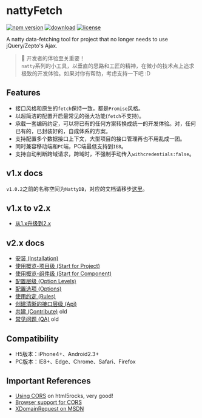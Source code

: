 # nattyFetch

[![npm version](https://img.shields.io/npm/v/natty-fetch.svg?style=flat)](https://www.npmjs.com/package/natty-fetch) [![download](https://img.shields.io/npm/dm/natty-fetch.svg?style=flat)](https://www.npmjs.com/package/natty-fetch) [![license](https://img.shields.io/badge/license-MIT-blue.svg?style=flat)](https://raw.githubusercontent.com/jias/natty-fetch/master/LICENSE)

A natty data-fetching tool for project that no longer needs to use jQuery/Zepto's Ajax.

> 🍻 开发者的体验至关重要！  
> `natty`系列的小工具，以垂直的思路和工匠的精神，在微小的技术点上追求极致的开发体验。如果对你有帮助，考虑支持一下吧 :D

## Features

* 接口风格和原生的`fetch`保持一致，都是`Promise`风格。
* 以超简洁的配置开启最常见的强大功能(`fetch`不支持)。
* 承载一套编码约定，可以将已有的任何方案转换成统一的开发体验。对，任何已有的，已封装好的，自成体系的方案。
* 支持配置多个数据接口上下文，大型项目的接口管理再也不用乱成一团。
* 同时兼容移动端和`PC`端，PC端最低支持到`IE8`。
* 支持自动判断跨域请求，跨域时，不强制手动传入`withcredentials:false`。

## v1.x docs

`v1.0.2`之前的名称空间为`NattyDB`，对应的文档请移步[这里](https://github.com/Jias/natty-fetch/tree/v1.0.2)。

## v1.x to v2.x

* [从1.x升级到2.x](docs/from_v1_to_v2.md)

## v2.x docs

* [安装 (Installation)](docs/install.md)
* [使用概览-项目级 (Start for Project)](docs/start_for_project.md)
* [使用概览-组件级 (Start for Component)](docs/start_for_component.md)
* [配置层级 (Option Levels)](docs/option_levels.md)
* [配置选项 (Options)](docs/options.md)
* [使用约定 (Rules)](docs/rules.md)
* [创建清晰的接口层级 (Api)](docs/clear_api.md)
* [共建 (Contribute)](docs/dev.md) old
* [常见问题 (QA)](docs/questions.md) old

## Compatibility

* H5版本：iPhone4+、Android2.3+
* PC版本：IE8+、Edge、Chrome、Safari、Firefox


## Important References

* [Using CORS](http://www.html5rocks.com/en/tutorials/cors/) on html5rocks, very good!
* [Browser support for CORS](http://enable-cors.org/client.html)
* [XDomainRequest on MSDN](https://msdn.microsoft.com/en-us/library/cc288060(VS.85).aspx)